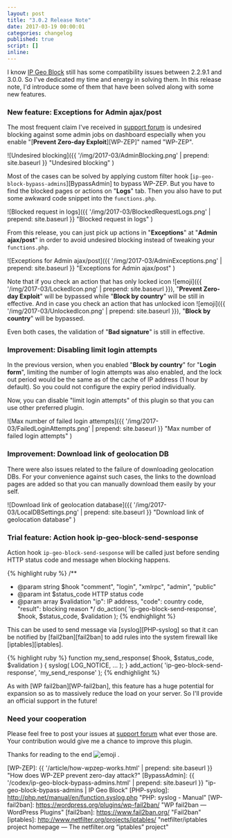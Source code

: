 ```yaml
---
layout: post
title: "3.0.2 Release Note"
date: 2017-03-19 00:00:01
categories: changelog
published: true
script: []
inline:
---
```


I know [IP Geo Block][IP-Geo-Block] still has some compatibility issues between
2.2.9.1 and 3.0.0. So I've dedicated my time and energy in solving them. In this
release note, I'd introduce some of them that have been solved along with some 
new features.

<!--more-->

### New feature: Exceptions for Admin ajax/post ###

The most frequent claim I've received in [support forum][SupportForum] is 
undesired blocking against some admin jobs on dashboard especially when you 
enable "[**Prevent Zero-day Exploit**][WP-ZEP]" named "WP-ZEP".

![Undesired blocking]({{ '/img/2017-03/AdminBlocking.png' | prepend: site.baseurl }}
 "Undesired blocking"
)

Most of the cases can be solved by applying custom filter hook 
[`ip-geo-block-bypass-admins`][BypassAdmin] to bypass WP-ZEP. But you have to 
find the blocked pages or actions on "**Logs**" tab. Then you also have to put 
some awkward code snippet into the `functions.php`.

![Blocked request in logs]({{ '/img/2017-03/BlockedRequestLogs.png' | prepend: site.baseurl }}
 "Blocked request in logs"
)

From this release, you can just pick up actions in "**Exceptions**" at 
"**Admin ajax/post**" in order to avoid undesired blocking instead of tweaking 
your `functions.php`.

![Exceptions for Admin ajax/post]({{ '/img/2017-03/AdminExceptions.png' | prepend: site.baseurl }}
 "Exceptions for Admin ajax/post"
)

Note that if you check an action that has only locked icon <span class="emoji">
![emoji]({{ '/img/2017-03/LockedIcon.png' | prepend: site.baseurl }})</span>,
"**Prevent Zero-day Exploit**" will be bypassed while "**Block by country**"
will be still in effective. And in case you check an action that has unlocked 
icon <span class="emoji">
![emoji]({{ '/img/2017-03/UnlockedIcon.png' | prepend: site.baseurl }})</span>,
"**Block by country**" will be bypassed.

Even both cases, the validation of "**Bad signature**" is still in effective.

### Improvement: Disabling limit login attempts ###

In the previous version, when you enabled "**Block by country**" for "**Login 
form**", limiting the number of login attempts was also enabled, and the lock 
out period would be the same as of the cache of IP address (1 hour by default).
So you could not configure the expiry period individually.

Now, you can disable "limit login attempts" of this plugin so that you can use 
other preferred plugin.

![Max number of failed login attempts]({{ '/img/2017-03/FailedLoginAttempts.png' | prepend: site.baseurl }}
 "Max number of failed login attempts"
)

### Improvement: Download link of geolocation DB ###

There were also issues related to the failure of downloading geolocation DBs.
For your convenience against such cases, the links to the download pages are 
added so that you can manually download them easily by your self.

![Download link of geolocation database]({{ '/img/2017-03/LocalDBSettings.png' | prepend: site.baseurl }}
 "Download link of geolocation database"
)

### Trial feature: Action hook ip-geo-block-send-sesponse ###

Action hook `ip-geo-block-send-sesponse` will be called just before sending 
HTTP status code and message when blocking happens.

{% highlight ruby %}
/**
 * @param string $hook        "comment", "login", "xmlrpc", "admin", "public"
 * @param int    $status_code HTTP status code
 * @param array  $validation  "ip": IP address, "code": country code, "result": blocking reason
 */
do_action( 'ip-geo-block-send-response', $hook, $status_code, $validation );
{% endhighlight %}

This can be used to send message via [syslog][PHP-syslog] so that it can be 
notified by [fail2ban][fail2ban] to add rules into the system firewall like 
[iptables][iptables].

{% highlight ruby %}
function my_send_response( $hook, $status_code, $validation ) {
    syslog( LOG_NOTICE, ... );
}
add_action( 'ip-geo-block-send-response', 'my_send_response' );
{% endhighlight %}

As with [WP fail2ban][WP-fail2ban], this feature has a huge potential for 
expansion so as to massively reduce the load on your server. So I'll provide 
an official support in the future!

### Need your cooperation ###

Please feel free to post your issues at [support forum][SupportForum] 
what ever those are. Your contribution would give me a chance to improve 
this plugin.

Thanks for reading to the end <span class="emoji">
![emoji](https://assets-cdn.github.com/images/icons/emoji/octocat.png)
</span>.

[IP-Geo-Block]: https://wordpress.org/plugins/ip-geo-block/ "WordPress › IP Geo Block « WordPress Plugins"
[SupportForum]: https://wordpress.org/support/plugin/ip-geo-block/ "View: Plugin Support &laquo; WordPress.org Forums"
[WP-ZEP]:       {{ '/article/how-wpzep-works.html'          | prepend: site.baseurl }} "How does WP-ZEP prevent zero-day attack?"
[BypassAdmin]:  {{ '/codex/ip-geo-block-bypass-admins.html' | prepend: site.baseurl }} "ip-geo-block-bypass-admins | IP Geo Block"
[PHP-syslog]:   http://php.net/manual/en/function.syslog.php "PHP: syslog - Manual"
[WP-fail2ban]:  https://wordpress.org/plugins/wp-fail2ban/ "WP fail2ban &mdash; WordPress Plugins"
[fail2ban]:     https://www.fail2ban.org/ "Fail2ban"
[iptables]:     http://www.netfilter.org/projects/iptables/ "netfilter/iptables project homepage &mdash; The netfilter.org &#8220;iptables&#8221; project"

